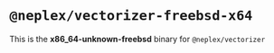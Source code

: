 # `@neplex/vectorizer-freebsd-x64`

This is the **x86_64-unknown-freebsd** binary for `@neplex/vectorizer`
